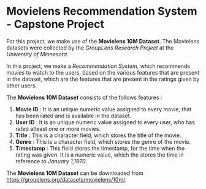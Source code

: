 # Movielens Recommendation System - Capstone Project

For this project, we make use of the **Movielens 10M Dataset**. The Movielens datasets were collected by the *GroupLens Research Project* at the *University of Minnesota*.  

In this project, we make a *Recommendation System*, which recommends movies to watch to the users, based on the various features that are present in the dataset, which are the features that are present in the ratings given by other users.  

The **Movielens 10M Dataset** consists of the follows features :  
1. **Movie ID** : It is an unique numeric value assigned to every movie, that has been rated and is available in the dataset.  
2. **User ID** : It is an unique numeric value assigned to every user, who has rated atleast one or more movies.  
3. **Title** : This is a character field, which stores the title of the movie.  
4. **Genre** : This is a character field, which stores the genre of the movie.  
5. **Timestamp** : This field stores the timestamp, for the time when the rating was given. It is a numeric value, which the stores the time in reference to *January 1,1970*.  

The **Movielens 10M Dataset** can be downloaded from https://grouplens.org/datasets/movielens/10m/. 

